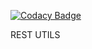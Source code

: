 
[![Codacy Badge](https://api.codacy.com/project/badge/Grade/a87b03156ca040aab9cd307598dfa2ad)](https://app.codacy.com/manual/t1waz/rest_utils?utm_source=github.com&utm_medium=referral&utm_content=t1waz/rest_utils&utm_campaign=Badge_Grade_Settings)

REST UTILS